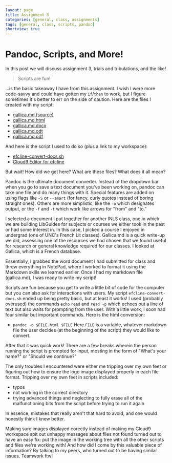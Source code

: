 ```yaml
--- 
layout: page
title: Assignment 3
categories: [general, class, assignments]
tags: [general, class, scripts, pandoc]
shortview: true 
---
```


# Pandoc, Scripts, and More!

In this post we will discuss assignment 3, trials and tribulations, and the like! 

> Scripts are fun!

...is the basic takeaway I have from this assignment. I wish I were more code-savvy and could have gotten my `if`/`then` to work, but I figure sometimes it's better to err on the side of caution. Here are the files I created with my script:

 * [gallica.md (source)](https://github.com/efcline/assignment-3-efcline/blob/5debcf7c302491b28bb0ba23982f5d45658a32cb/gallica.md)
 * [gallica.md.html](https://github.com/efcline/assignment-3-efcline/commit/ad7f9dbdb116696c02ebc5f47dffc1e7f84e72ca)
 * [gallica.md.docx](https://github.com/efcline/assignment-3-efcline/blob/6d1a2e00763c3a4fcf2589aa653e8d1779682057/gallica.md.odt)
 * [gallica.md.odt](https://github.com/efcline/assignment-3-efcline/blob/5debcf7c302491b28bb0ba23982f5d45658a32cb/gallica.md.docx)
 * [gallica.md.pdf](https://github.com/efcline/assignment-3-efcline/blob/b2a2d5c22c106a70d86fcd89395c8e4c67b98062/gallica.md.pdf)

And here is the script I used to do so (plus a link to my workspace):
 * [efcline-convert-docs.sh](https://github.com/efcline/assignment-3-efcline/blob/bf1406d3546526eb6e4bdcb83f5994ce4ec2defb/efcline-convert-docs.sh)
 * [Cloud9 Editor for efcline](https://ide.c9.io/efcline/assignment3)

But wait! How did we get here? What are these files? What does it all mean?

Pandoc is the ultimate document converter. Instead of the dropdown bar when you go to save a text document you've been working on, 
pandoc can take one file and do many things with it. Special features are added on using flags like `-S` or `--smart` (for fancy, curly quotes instead of boring straight ones).
Others are more simplistic, like the `-o` which designates output, or the `-f` and `-t` which work like arrows for "from" and "to."

I selected a document I put together for another INLS class, one in which we are building LibGuides for subjects or courses we either took in the past or had some interest in. 
In this case, I picked a course I enjoyed in undergrad (one of UNC's French Lit classes). Gallica.md is a quick write-up we did, assessing one of the resources we had chosen that
we found useful for research or general knowledge required for our classes. I looked at Gallica, which is a French database.

Essentially, I grabbed the word document I had submitted for class and threw everything in NotePad, where I worked to format it using the Markdown skills we learned earlier.
Once I had my markdown file (gallica.md), I was ready to write my script!

Scripts are fun because you get to write a little bit of code for the computer but you can also ask for interactions with users. My script `efcline-convert-docs.sh`
ended up being pretty basic, but at least it works! I used (probably overused) the commands `echo` `read` and `read -p` which echoes out a line of text but also waits for prompting from the user.
With a little work, I soon had four similar but important commands. Here is the html conversion:

* `pandoc -o $FILE.html $FILE` Here `FILE` is a variable, whatever markdown file the user decides (at the beginning of the script) they would like to convert.

After that it was quick work! There are a few breaks wherein the person running the script is prompted for input, mosting in the form of "What's your name?" or "Should we continue?"

The only troubles I encountered were either me tripping over my own feet or figuring out how to ensure the logo image displayed properly in each file format.
Tripping over my own feet in scripts included: 

* typos
* not working in the correct directory
* trying advanced things and neglecting to fully erase all of the malfunctioning bits from the script before trying to run it again

In essence, mistakes that really aren't that hard to avoid, and one would honestly think I knew better. 

Making sure images displayed corectly instead of making my Cloud9 workspace spit out unhappy messages about files not found turned out to have an easy fix: put the image in the working tree with all the other scripts and files we're working with!
And how did I come by this valuable piece of information? By talking to my peers, who turned out to be having similar issues. Teamwork ftw!